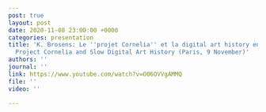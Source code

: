 ```yaml
---
post: true
layout: post
date: 2020-11-08 23:00:00 +0000
categories: presentation
title: 'K. Brosens: Le ''projet Cornelia'' et la digital art history en douceur /
  Project Cornelia and Slow Digital Art History (Paris, 9 November)'
authors: ''
journal: ''
link: https://www.youtube.com/watch?v=O06OVVgAMMQ
file: ''
video: ''

---
```

